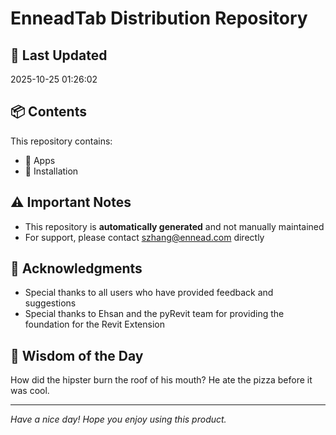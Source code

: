 # EnneadTab Distribution Repository

## 📅 Last Updated
2025-10-25 01:26:02



## 📦 Contents
This repository contains:
- 📂 Apps
- 📂 Installation

## ⚠️ Important Notes
- This repository is **automatically generated** and not manually maintained
- For support, please contact szhang@ennead.com directly

## 🙏 Acknowledgments
- Special thanks to all users who have provided feedback and suggestions
- Special thanks to Ehsan and the pyRevit team for providing the foundation for the Revit Extension

## 💭 Wisdom of the Day
How did the hipster burn the roof of his mouth? He ate the pizza before it was cool.

---
*Have a nice day! Hope you enjoy using this product.*
